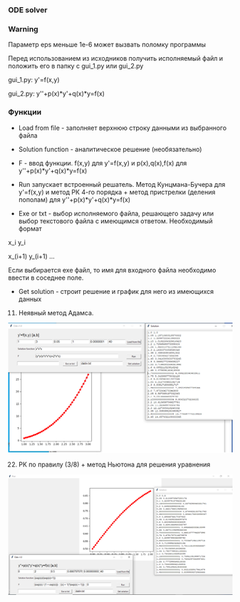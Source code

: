 ### ODE solver

### Warning 

Параметр eps меньше 1e-6 может вызвать поломку программы

Перед использованием из исходников получить исполняемый файл и положить его в папку с gui_1.py или gui_2.py

gui_1.py: y'=f(x,y)

gui_2.py: y''+p(x)*y'+q(x)*y=f(x)

### Функции

- Load from file - заполняет верхнюю строку данными из выбранного файла

- Solution function - аналитическое решение (необязательно)

- F - ввод функции. f(x,y) для  y'=f(x,y) и p(x),q(x),f(x) для  y''+p(x)*y'+q(x)*y=f(x)

- Run запускает встроенный решатель. Метод Кунцмана-Бучера для y'=f(x,y) и метод РК 4-го порядка + метод пристрелки (деления пополам) для y''+p(x)*y'+q(x)*y=f(x)

- Exe or txt - выбор исполняемого файла, решающего задачу или выбор текстового файла с имеющимся ответом. Необходимый формат 

x_i y_i 

x_(i+1) y_(i+1) ... 

Если выбирается exe файл, то имя для входного файла необходимо ввести в соседнее поле.

- Get solution - строит решение и график для него из имеющихся данных

11. Неявный метод Адамса.  

![image](https://github.com/Hodgiecode/ODE/blob/main/img2.png)

22. РК по правилу (3/8)  + метод Ньютона для решения уравнения 

![image](https://github.com/Hodgiecode/ODE/blob/main/img1.png)
